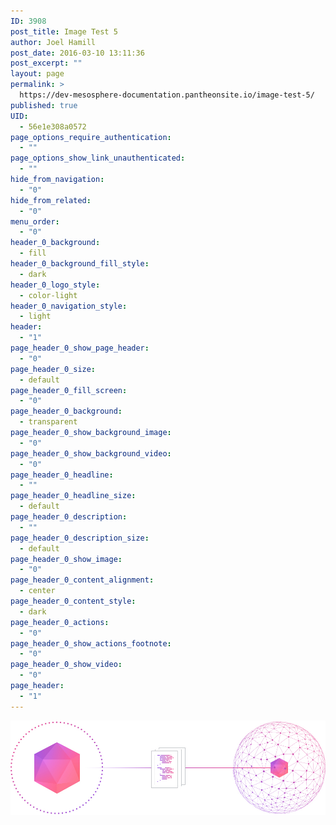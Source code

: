 ```yaml
---
ID: 3908
post_title: Image Test 5
author: Joel Hamill
post_date: 2016-03-10 13:11:36
post_excerpt: ""
layout: page
permalink: >
  https://dev-mesosphere-documentation.pantheonsite.io/image-test-5/
published: true
UID:
  - 56e1e308a0572
page_options_require_authentication:
  - ""
page_options_show_link_unauthenticated:
  - ""
hide_from_navigation:
  - "0"
hide_from_related:
  - "0"
menu_order:
  - "0"
header_0_background:
  - fill
header_0_background_fill_style:
  - dark
header_0_logo_style:
  - color-light
header_0_navigation_style:
  - light
header:
  - "1"
page_header_0_show_page_header:
  - "0"
page_header_0_size:
  - default
page_header_0_fill_screen:
  - "0"
page_header_0_background:
  - transparent
page_header_0_show_background_image:
  - "0"
page_header_0_show_background_video:
  - "0"
page_header_0_headline:
  - ""
page_header_0_headline_size:
  - default
page_header_0_description:
  - ""
page_header_0_description_size:
  - default
page_header_0_show_image:
  - "0"
page_header_0_content_alignment:
  - center
page_header_0_content_style:
  - dark
page_header_0_actions:
  - "0"
page_header_0_show_actions_footnote:
  - "0"
page_header_0_show_video:
  - "0"
page_header:
  - "1"
---
```

![Alt text][1]

 [1]: /assets/images/learn-deploy.jpg